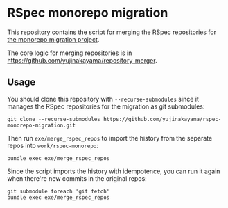 # RSpec monorepo migration

This repository contains the script for merging the RSpec repositories for [the monorepo migration project](https://github.com/rspec/rspec-core/issues/2509#issuecomment-939110402).

The core logic for merging repositories is in https://github.com/yujinakayama/repository_merger.

## Usage

You should clone this repository with `--recurse-submodules` since it manages the RSpec repositories for the migration as git submodules:

```
git clone --recurse-submodules https://github.com/yujinakayama/rspec-monorepo-migration.git
```

Then run `exe/merge_rspec_repos` to import the history from the separate repos into `work/rspec-monorepo`:

```
bundle exec exe/merge_rspec_repos
```

Since the script imports the history with idempotence, you can run it again when there're new commits in the original repos:

```
git submodule foreach 'git fetch'
bundle exec exe/merge_rspec_repos
```
